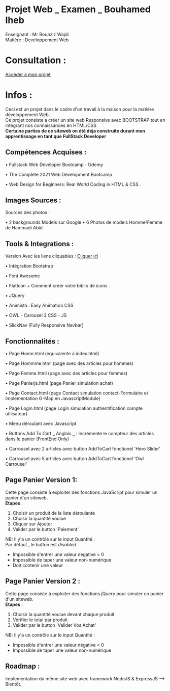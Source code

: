 # Projet Web _ Examen _ Bouhamed Iheb
  Enseignant : Mr Bouaziz Wajdi <br>
  Matière : Developpement Web
  
# Consultation :

[Accéder à mon projet](https://ihebbouhamed.github.io/static_webexam/home.html)

# Infos :
Ceci est un projet dans le cadre d'un travail à la maison pour la matière développement Web. <br>
Ce projet consiste a créer un site web Responsive avec BOOTSTRAP tout en intégrant nos connaissances en HTML/CSS <br>
**Certaine parties de ce siteweb on été déja construite durant mon apprentissage en tant que FullStack Developer**

## Compétences Acquises :

• Fullstack Web Developer Bootcamp - Udemy

• The Complete 2021 Web Development Bootcamp

• Web Design for Beginners: Real World Coding in HTML & CSS .

## Images Sources :
Sources des photos :<br>

• 2 backgrounds Models sur Google
• 6 Photos de models Homme/Femme de Hammadi Abid

## Tools & Integrations :
Version Avec les liens cliquables : [Cliquer ici ](https://ihebbouhamed.github.io/static_webexam/index.html) <br>

• Intégration Bootstrap

• Font Awesome

• FlatIcon + Comment créer votre biblio de icons .

• JQuery

• Animista : Easy Animation CSS

• OWL - Carousel 2 CSS - JS

• SlickNav [Fully Responsive Navbar]

## Fonctionnalités :

• Page Home.html (equivalente à index.html)

• Page Hommme.html (page avec des articles pour hommes)

• Page Femme.html (page avec des articles pour femmes)

• Page Panierjs.html (page Panier simulation achat)

• Page Contact.html (page Contact simulation contact-Formulaire et Implementation G-Map en JavascriptModule)

• Page Login.html (page Login simulation authentification compte utilisateur)

• Menu déroulant avec Javascript 

• Buttons  Add To Cart _ Anglais _ : Incrémente le compteur des articles dans le panier (FrontEnd Only)

• Carrousel avec 2 articles avec button AddToCart fonctionel 'Hero Slider'

• Carrousel avec 5 articles avec button AddToCart fonctionel 'Owl Carrousel'

## Page Panier Version 1:

Cette page consiste à exploiter des fonctions JavaScript pour simuler un panier d'un siteweb.<br>
**Etapes** : <br>
<ol>
  <li> Choisir un produit de la liste déroulante </li>
  <li> Choisir la quantité voulue </li>
  <li> Cliquer sur Ajouter </li>
  <li> Valider par le button 'Paiement' </li>
</ol>


NB: Il y'a un contrôle sur le input Quantité : <br>
Par défaut , le button est _disabled_ .
  - Impossible d'entrer une valeur négative < 0 
  - Impossible de taper une valeur non-numérique 
  - Doit contenir une valeur

## Page Panier Version 2 :

Cette page consiste à exploiter des fonctions jQuery pour simuler un panier d'un siteweb. <br>
**Etapes** : <br>
<ol>
  <li> Choisir la quantité voulue devant chaque produit </li>
  <li> Vérifier le total par produit </li>
  <li> Valider par le button 'Valider Vos Achat' </li>
</ol>


NB: Il y'a un contrôle sur le input Quantité : <br>
  - Impossible d'entrer une valeur négative < 0 
  - Impossible de taper une valeur non-numérique 



## Roadmap :
Implementation du même site web avec framework NodeJS & ExpressJS --> Bientôt.

